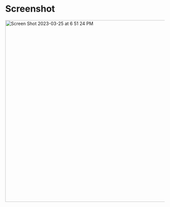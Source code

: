 # Screenshot


<img width="573" alt="Screen Shot 2023-03-25 at 6 51 24 PM" src="https://user-images.githubusercontent.com/105259367/227749366-0d9e84d2-715d-4312-9561-c94e4eebbffd.png">
